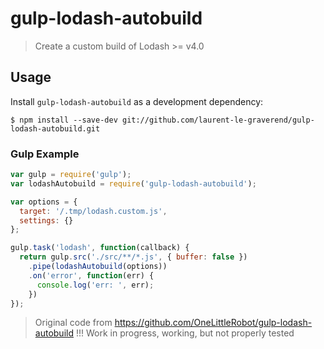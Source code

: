 # gulp-lodash-autobuild
> Create a custom build of Lodash >= v4.0

## Usage

Install `gulp-lodash-autobuild` as a development dependency:

```shell
$ npm install --save-dev git://github.com/laurent-le-graverend/gulp-lodash-autobuild.git
```

### Gulp Example
```javascript
var gulp = require('gulp');
var lodashAutobuild = require('gulp-lodash-autobuild');

var options = {
  target: '/.tmp/lodash.custom.js',
  settings: {}
};

gulp.task('lodash', function(callback) {
  return gulp.src('./src/**/*.js', { buffer: false })
    .pipe(lodashAutobuild(options))
    .on('error', function(err) {
      console.log('err: ', err);
    })
});
```

> Original code from https://github.com/OneLittleRobot/gulp-lodash-autobuild
> !!! Work in progress, working, but not properly tested
